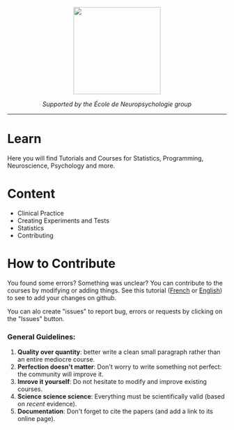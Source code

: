 <p align="center"><img src="https://biblineuropsy.files.wordpress.com/2016/08/n.png" width="200"></p>

*<p align="center">Supported by the École de Neuropsychologie group</p>*

---

# Learn

Here you will find Tutorials and Courses for Statistics, Programming, Neuroscience, Psychology and more.


# Content

- Clinical Practice
- Creating Experiments and Tests
- Statistics
- Contributing




# How to Contribute

You found some errors? Something was unclear? You can contribute to the courses by modifying or adding things. See this tutorial ([French](https://github.com/neuropsychology/Courses/blob/master/Programing/Github/Contribute-FR.md) or [English](https://github.com/neuropsychology/Courses/blob/master/Programing/Github/Contribute-EN.md)) to see to add your changes on github.

You can alo create "issues" to report bug, errors or requests by clicking on the "Issues" button.

### General Guidelines:
1. **Quality over quantity**: better write a clean small paragraph rather than an entire mediocre course.
2. **Perfection doesn't matter**: Don't worry to write something not perfect: the community will improve it.
3. **Imrove it yourself**: Do not hesitate to modify and improve existing courses.
4. **Science science science**: Everything must be scientifically valid (based on *recent* evidence).
5. **Documentation**: Don't forget to cite the papers (and add a link to its online page).



